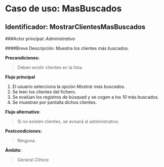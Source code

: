 Caso de uso: MasBuscados
=============================

Identificador: MostrarClientesMasBuscados
---------------------------------------

###Actor principal: *Administrativo*

####Breve Descripción: Muestra los clientes más buscados.

**Precondiciones:**
>Deben existir clientes en la lista.

**Flujo principal**

1.  El usuario selecciona la opción _Mostrar mas buscados_.
2.  Se leen los clientes del fichero.
3.  Se evalúan los registros de búsqued y se cogen a los _10_ más buscados.
4.  Se muestran por pantalla dichos clientes.



**Flujo alternativo**:
>Si no existen clientes, se avisará al administrativo.

**Postcondiciones:**
>Ninguna.

**Ámbito**:
>General *Clínica*
